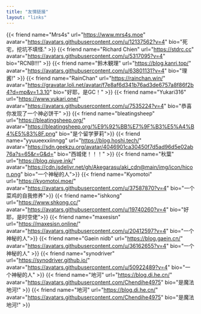 ```yaml
---
title: "友情链接"
layout: "links"
---
```


{{< friend name="Mrs4s" url="https://www.mrs4s.moe" avatar="https://avatars.githubusercontent.com/u/12137562?v=4" bio="死宅，挖坑不填怪." >}}
{{< friend name="Richard Chien" url="https://stdrc.cc" avatar="https://avatars.githubusercontent.com/u/5317095?v=4" bio="RCNB!!!" >}}
{{< friend name="鈴木観理" url="https://blog.kanri.top/" avatar="https://avatars.githubusercontent.com/u/63801131?v=4" bio="理酱!" >}}
{{< friend name="RainChan" url="https://rainchan.win/" avatar="https://gravatar.loli.net/avatar/f7e8af6d341b76ad3de6757a8f86f2b4?d=mp&v=1.3.10" bio="好耶，是GC！" >}}
{{< friend name="Yukari316" url="https://www.yukari.one/" avatar="https://avatars.githubusercontent.com/u/7535224?v=4" bio="恭喜你发现了一个神必饼干" >}}
{{< friend name="bleatingsheep" url="https://bleatingsheep.org/" avatar="https://bleatingsheep.org/%E9%92%BB%E7%9F%B3%E5%A4%B4%E5%83%8F.png" bio="是个留学萝莉">}}
{{< friend name="yyuueexxiinngg" url="https://blog.hoshi.tech/" avatar="https://sdn.geekzu.org/avatar/4046901ca30450f7d5ad96d5e02ab76a?s=65&r=G&d=" bio="西城佬！！！" >}}
{{< friend name="秋葉" url="https://blog.qiuye.ink/" avatar="https://cdn.jsdelivr.net/gh/Akegarasu/aki_cdn@main/img/icon/hicon.png" bio="一个神秘的人">}}
{{< friend name="Kyomotoi" url="https://kyomotoi.moe/" avatar="https://avatars.githubusercontent.com/u/37587870?v=4" bio="一个菜鸡的自我修养">}}
{{< friend name="ishkong" url="https://www.shkong.cc/" avatar="https://avatars.githubusercontent.com/u/19740260?v=4" bio="好耶，是时空佬">}}
{{< friend name="maxesisn" url="https://maxesisn.online/" avatar="https://avatars.githubusercontent.com/u/20412597?v=4" bio="一个神秘的人">}}
{{< friend name="Gaein nidb" url="https://blog.gaein.cn/" avatar="https://avatars.githubusercontent.com/u/36162655?v=4" bio="一个神秘的人" >}}
{{< friend name="synodriver" url="https://synodriver.github.io/" avatar="https://avatars.githubusercontent.com/u/50922489?v=4" bio="一个神秘的人" >}}
{{< friend name="地河" url="https://blog.di.he.cn/" avatar="https://avatars.githubusercontent.com/Chendihe4975" bio="是魔法地河!" >}}
{{< friend name="地河" url="https://blog.di.he.cn/" avatar="https://avatars.githubusercontent.com/Chendihe4975" bio="是魔法地河!" >}}
